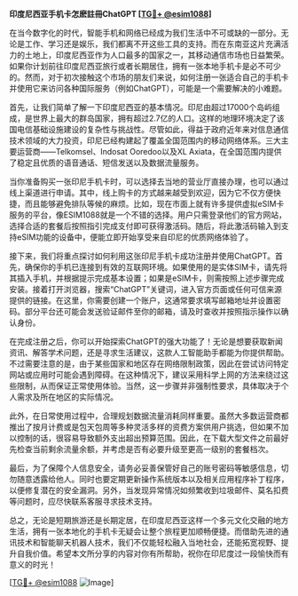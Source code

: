 **印度尼西亚手机卡怎麽註冊ChatGPT [[TG💪+ @esim1088](https://t.me/s/esim1088)]**

在当今数字化的时代，智能手机和网络已经成为我们生活中不可或缺的一部分。无论是工作、学习还是娱乐，我们都离不开这些工具的支持。而在东南亚这片充满活力的土地上，印度尼西亚作为人口最多的国家之一，其移动通信市场也日益繁荣。如果你计划前往印度尼西亚旅行或者长期居住，拥有一张本地手机卡是必不可少的。然而，对于初次接触这个市场的朋友们来说，如何注册一张适合自己的手机卡并使用它来访问各种国际服务（例如ChatGPT），可能是一个需要解决的小难题。

首先，让我们简单了解一下印度尼西亚的基本情况。印尼由超过17000个岛屿组成，是世界上最大的群岛国家，拥有超过2.7亿的人口。这样的地理环境决定了该国电信基础设施建设的复杂性与挑战性。尽管如此，得益于政府近年来对信息通信技术领域的大力投资，印尼已经构建起了覆盖全国范围内的移动网络体系。三大主要运营商——Telkomsel、Indosat Ooredoo以及XL Axiata，在全国范围内提供了稳定且优质的语音通话、短信发送以及数据流量服务。

当你准备购买一张印尼手机卡时，可以选择去当地的营业厅直接办理，也可以通过线上渠道进行申请。其中，线上购卡的方式越来越受到欢迎，因为它不仅方便快捷，而且能够避免排队等候的麻烦。比如，现在市面上就有许多提供虚拟eSIM卡服务的平台，像ESIM1088就是一个不错的选择。用户只需登录他们的官方网站，选择合适的套餐后按照指引完成支付即可获得激活码。随后，将此激活码输入到支持eSIM功能的设备中，便能立即开始享受来自印尼的优质网络体验了。

接下来，我们将重点探讨如何利用这张印尼手机卡成功注册并使用ChatGPT。首先，确保你的手机已连接到有效的互联网环境。如果使用的是实体SIM卡，请先将其插入手机，并根据提示完成基本设置；如果是eSIM卡，则需按照上述步骤完成安装。接着打开浏览器，搜索“ChatGPT”关键词，进入官方页面或任何可信来源提供的链接。在这里，你需要创建一个账户，这通常要求填写邮箱地址并设置密码。部分平台还可能会发送验证邮件至你的邮箱，请及时查收并按照指示操作以确认身份。

在完成注册之后，你可以开始探索ChatGPT的强大功能了！无论是想要获取新闻资讯、解答学术问题，还是寻求生活建议，这款人工智能助手都能为你提供帮助。不过需要注意的是，由于某些国家和地区存在网络限制政策，因此在尝试访问特定网站或应用时可能会遇到障碍。在这种情况下，建议采用科学上网的方法来绕过这些限制，从而保证正常使用体验。当然，这一步骤并非强制性要求，具体取决于个人需求及所在地区的实际情况。

此外，在日常使用过程中，合理规划数据流量消耗同样重要。虽然大多数运营商都推出了按月计费或是包天包周等多种灵活多样的资费方案供用户挑选，但如果不加以控制的话，很容易导致额外支出超出预算范围。因此，在下载大型文件之前最好先检查当前剩余流量余额，并考虑是否有必要升级至更高一级别的套餐档次。

最后，为了保障个人信息安全，请务必妥善保管好自己的账号密码等敏感信息，切勿随意透露给他人。同时也要定期更新操作系统版本以及相关应用程序补丁程序，以便修复潜在的安全漏洞。另外，当发现异常情况如频繁收到垃圾邮件、莫名扣费等问题时，应尽快联系客服寻求技术支持。

总之，无论是短期旅游还是长期定居，在印度尼西亚这样一个多元文化交融的地方生活，拥有一张本地化的手机卡无疑会让整个旅程更加顺畅便捷。而借助先进的通讯技术和智能聊天机器人技术，我们不仅能轻松融入当地社会，还能拓宽视野、提升自我价值。希望本文所分享的内容对你有所帮助，祝你在印尼度过一段愉快而有意义的时光！

[[TG💪+ @esim1088](https://t.me/s/esim1088) ![Image](https://i.postimg.cc/4NQfJmqS/Snipaste-2025-05-13-00-14-12.png)]